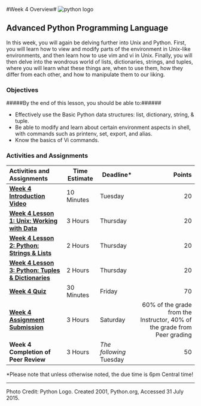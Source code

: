 #Week 4 Overview#
![python logo](../Week3/images/python-logo.png)
## Advanced Python Programming Language ##

In this week, you will again be delving further into Unix and Python. First, you will learn how to view and modify parts of the environment in Unix-like environments, and then learn how to use vim and vi in Unix.  Finally, you will then delve into the wondrous world of lists, dictionaries, strings, and tuples, where you will learn what these things are, when to use them, how they differ from each other, and how to manipulate them to our liking.

### Objectives ###

#####By the end of this lesson, you should be able to:######

- Effectively use the Basic Python data structures: list, dictionary, string, & tuple.
- Be able to modify and learn about certain environment aspects in shell, with commands such as printenv, set, export, and alias.
- Know the basics of Vi commands.

### Activities and Assignments ###

|Activities and Assignments | Time Estimate | Deadline* | Points|
|:------| -----|-------|----------:|
|**[Week 4 Introduction Video]()**|10 Minutes|Tuesday|20|
|**[Week 4 Lesson 1: Unix: Working with Data](lesson1.md)**| 3 Hours |Thursday| 20|
|**[Week 4 Lesson 2: Python: Strings & Lists](lesson2.md)**| 2 Hours | Thursday | 20 |
|**[Week 4 Lesson 3: Python: Tuples & Dictionaries](lesson3.md)**| 2 Hours | Thursday| 20 |
|**[Week 4 Quiz][w4q]**| 30 Minutes | Friday | 70|
|**[Week 4 Assignment Submission][w4a]**| 3 Hours | Saturday | 60% of the grade from the Instructor, 40% of the grade from Peer grading | 
|**Week 4 Completion of Peer Review**| 3 Hours | *The following* Tuesday | 50 | 

*Please note that unless otherwise noted, the due time is 6pm Central time!

----------
[w4a]: https://learn.illinois.edu/mod/workshop/view.php?id=1095203
[w4q]: https://learn.illinois.edu/mod/quiz/view.php?id=1095200
[w4v]: https://mediaspace.illinois.edu/media/Week+Four/1_l259tvnv

Photo Credit: Python Logo. Created 2001, Python.org, Accessed 31 July 2015.
